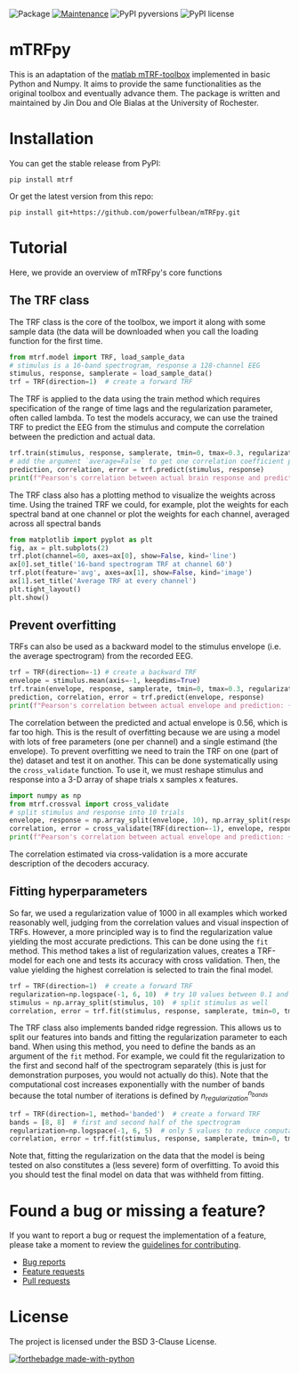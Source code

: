 ![Package](https://github.com/powerfulbean/mTRFpy/workflows/Python%20package/badge.svg)
[![Maintenance](https://img.shields.io/badge/Maintained%3F-yes-brightgreen.svg)](https://github.com/powefulbean/mTRFpy/graphs/commit-activity)
![PyPI pyversions](https://img.shields.io/badge/python-%3E%3D3.8-blue)
![PyPI license](https://img.shields.io/badge/license-MIT-brightgreen)

# mTRFpy
This is an adaptation of the [matlab mTRF-toolbox](https://github.com/mickcrosse/mTRF-Toolbox
) implemented in basic Python and Numpy. It aims to provide the same functionalities as the original toolbox and eventually advance them. The package is written and maintained by Jin Dou and Ole Bialas at the University of Rochester.

# Installation
You can get the stable release from PyPI:
``` 
pip install mtrf 
```

Or get the latest version from this repo:
```
pip install git+https://github.com/powerfulbean/mTRFpy.git 
```

# Tutorial
Here, we provide an overview of mTRFpy's core functions

## The TRF class
The TRF class is the core of the toolbox, we import it along with some sample data (the data
will be downloaded when you call the loading function for the first time.

```python 
from mtrf.model import TRF, load_sample_data
# stimulus is a 16-band spectrogram, response a 128-channel EEG
stimulus, response, samplerate = load_sample_data()
trf = TRF(direction=1)  # create a forward TRF
```

The TRF is applied to the data using the train method which requires specification of the range of time lags and the regularization parameter, often called lambda. To test the models accuracy, we can use the trained TRF to predict the EEG from the stimulus and compute the correlation between the prediction and actual data.

```python
trf.train(stimulus, response, samplerate, tmin=0, tmax=0.3, regularization=1000)
# add the argument `average=False` to get one correlation coefficient per channel
prediction, correlation, error = trf.predict(stimulus, response)
print(f"Pearson's correlation between actual brain response and prediction: {correlation.round(3)}")
```

The TRF class also has a plotting method to visualize the weights across time. Using the trained TRF we could, for example, plot the weights for each spectral band at one channel or plot the weights for each channel, averaged across all spectral bands

```python
from matplotlib import pyplot as plt
fig, ax = plt.subplots(2)
trf.plot(channel=60, axes=ax[0], show=False, kind='line')
ax[0].set_title('16-band spectrogram TRF at channel 60')
trf.plot(feature='avg', axes=ax[1], show=False, kind='image')
ax[1].set_title('Average TRF at every channel')
plt.tight_layout()
plt.show()
```

## Prevent overfitting
TRFs can also be used as a backward model to the stimulus envelope (i.e. the average spectrogram) from the recorded EEG.

```python
trf = TRF(direction=-1) # create a backward TRF
envelope = stimulus.mean(axis=-1, keepdims=True)
trf.train(envelope, response, samplerate, tmin=0, tmax=0.3, regularization=1000)
prediction, correlation, error = trf.predict(envelope, response)
print(f"Pearson's correlation between actual envelope and prediction: {correlation.round(3)}")
```

The correlation between the predicted and actual envelope is 0.56, which is far too high. This is the result of overfitting because we are using a model with lots of free parameters (one per channel) and a single estimand (the envelope). To prevent overfitting we need to train the TRF on one (part of the) dataset and test it on another. This can be done systematically using the `cross_validate` function. To use it, we must reshape stimulus and response into a 3-D array of shape trials x samples x features.

```python
import numpy as np
from mtrf.crossval import cross_validate
# split stimulus and response into 10 trials
envelope, response = np.array_split(envelope, 10), np.array_split(response, 10)
correlation, error = cross_validate(TRF(direction=-1), envelope, response, samplerate, tmin=0, tmax=0.3, regularization=1000)
print(f"Pearson's correlation between actual envelope and prediction: {correlation.round(3)}")
```

The correlation estimated via cross-validation is a more accurate description of the decoders accuracy.

## Fitting hyperparameters
So far, we used a regularization value of 1000 in all examples which worked reasonably well, judging from the correlation values and visual inspection of TRFs. However, a more principled way is to find the regularization value yielding the most accurate predictions. This can be done using the `fit` method. This method takes a list of regularization values, creates a TRF-model for each one and tests its accuracy with cross validation. Then, the value yielding the highest correlation is selected to train the final model.

```python
trf = TRF(direction=1)  # create a forward TRF
regularization=np.logspace(-1, 6, 10)  # try 10 values between 0.1 and 1,000,000
stimulus = np.array_split(stimulus, 10)  # split stimulus as well
correlation, error = trf.fit(stimulus, response, samplerate, tmin=0, tmax=0.3, regularization=regularization)
```

The TRF class also implements banded ridge regression. This allows us to split our features into bands and fitting the regularization parameter to each band. When using this method, you need to define the bands as an argument of the `fit` method. For example, we could fit the regularization to the first and second half of the spectrogram separately (this is just for demonstration purposes, you would not actually do this). Note that the computational cost increases exponentially with the number of bands because the total number of iterations is defined by $n_{regularization}^{n_{bands}}$

```python
trf = TRF(direction=1, method='banded')  # create a forward TRF
bands = [8, 8]  # first and second half of the spectrogram
regularization=np.logspace(-1, 6, 5)  # only 5 values to reduce computation time
correlation, error = trf.fit(stimulus, response, samplerate, tmin=0, tmax=0.3, regularization=regularization, bands=bands)
```

Note that, fitting the regularization on the data that the model is being tested on also constitutes a (less severe) form of overfitting. To avoid this you should test the final model on data that was withheld from fitting.

# Found a bug or missing a feature?
If you want to report a bug or request the implementation of a feature, please take a moment to review the [guidelines for contributing](CONTRIBUTING.md).

* [Bug reports](CONTRIBUTING.md#bugs)
* [Feature requests](CONTRIBUTING.md#features)
* [Pull requests](CONTRIBUTING.md#pull-requests)

# License
The project is licensed under the BSD 3-Clause License.

[![forthebadge made-with-python](http://ForTheBadge.com/images/badges/made-with-python.svg)](https://www.python.org/)





